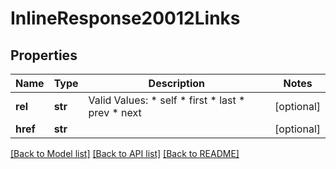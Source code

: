 # InlineResponse20012Links

## Properties
Name | Type | Description | Notes
------------ | ------------- | ------------- | -------------
**rel** | **str** | Valid Values:   * self   * first   * last   * prev   * next  | [optional] 
**href** | **str** |  | [optional] 

[[Back to Model list]](../README.md#documentation-for-models) [[Back to API list]](../README.md#documentation-for-api-endpoints) [[Back to README]](../README.md)


